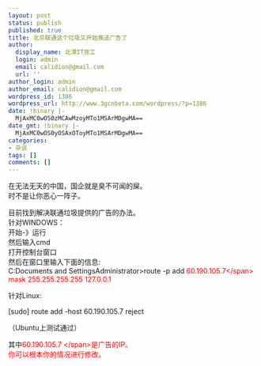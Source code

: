 ```yaml
---
layout: post
status: publish
published: true
title: 北京联通这个垃圾又开始推送广告了
author:
  display_name: 北漂IT民工
  login: admin
  email: calidion@gmail.com
  url: ''
author_login: admin
author_email: calidion@gmail.com
wordpress_id: 1386
wordpress_url: http://www.3gcnbeta.com/wordpress/?p=1386
date: !binary |-
  MjAxMC0wOS0zMCAwMzoyMTo1MSArMDgwMA==
date_gmt: !binary |-
  MjAxMC0wOS0yOSAxOToyMTo1MSArMDgwMA==
categories:
- 杂谈
tags: []
comments: []
---
```

<p>在无法无天的中国，国企就是臭不可闻的屎。<br />
时不是让你恶心一阵子。</p>
<p>目前找到解决联通垃圾提供的广告的办法。<br />
针对WINDOWS：<br />
开始-》运行<br />
然后输入cmd<br />
打开控制台窗口<br />
然后在窗口里输入下面的信息:<br />
C:Documents and SettingsAdministrator>route -p add <span style="color: #ff0000;">60.190.105.7<&#47;span> mask 255.255.255.255 127.0.0.1</p>
<p>针对Linux:</p>
<p>[sudo] route add -host 60.190.105.7 reject</p>
<p>（Ubuntu上测试通过）</p>
<p>其中<span style="color: #ff0000;">60.190.105.7 <&#47;span>是广告的IP。<br />
你可以根本你的情况进行修改。</p>

